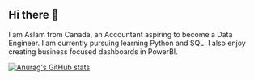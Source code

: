 ## Hi there 👋

I am Aslam from Canada, an Accountant aspiring to become a Data Engineer. I am currently pursuing learning Python and SQL.
I also enjoy creating business focused dashboards in PowerBI.

[![Anurag's GitHub stats](https://github-readme-stats.vercel.app/api?username=aslamfaleel)](https://github.com/anuraghazra/github-readme-stats)


<!--
**aslamfaleel/aslamfaleel** is a ✨ _special_ ✨ repository because its `README.md` (this file) appears on your GitHub profile.

Here are some ideas to get you started:

- 🔭 I’m currently working on Python and SQL.
- 🌱 I’m currently learning Python and SQL.
- 👯 I’m looking to collaborate on Python and SQL.
- 🤔 I’m looking for help with ...
- 💬 Ask me about Python and SQL
- 📫 How to reach me: aslamfaleel@outlook.com  
- 😄 Pronouns: He/Him
- ⚡ Fun fact: ...
-->
